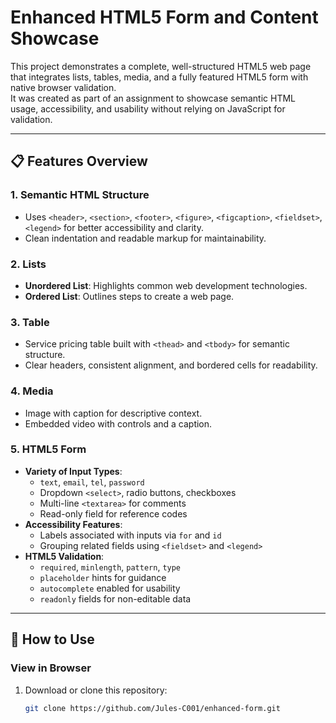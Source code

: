 # Enhanced HTML5 Form and Content Showcase

This project demonstrates a complete, well-structured HTML5 web page that integrates lists, tables, media, and a fully featured HTML5 form with native browser validation.  
It was created as part of an assignment to showcase semantic HTML usage, accessibility, and usability without relying on JavaScript for validation.

---

## 📋 Features Overview

### 1. Semantic HTML Structure
- Uses `<header>`, `<section>`, `<footer>`, `<figure>`, `<figcaption>`, `<fieldset>`, `<legend>` for better accessibility and clarity.
- Clean indentation and readable markup for maintainability.

### 2. Lists
- **Unordered List**: Highlights common web development technologies.
- **Ordered List**: Outlines steps to create a web page.

### 3. Table
- Service pricing table built with `<thead>` and `<tbody>` for semantic structure.
- Clear headers, consistent alignment, and bordered cells for readability.

### 4. Media
- Image with caption for descriptive context.
- Embedded video with controls and a caption.

### 5. HTML5 Form
- **Variety of Input Types**:
  - `text`, `email`, `tel`, `password`
  - Dropdown `<select>`, radio buttons, checkboxes
  - Multi-line `<textarea>` for comments
  - Read-only field for reference codes
- **Accessibility Features**:
  - Labels associated with inputs via `for` and `id`
  - Grouping related fields using `<fieldset>` and `<legend>`
- **HTML5 Validation**:
  - `required`, `minlength`, `pattern`, `type`
  - `placeholder` hints for guidance
  - `autocomplete` enabled for usability
  - `readonly` fields for non-editable data

---

## 🚀 How to Use

### View in Browser
1. Download or clone this repository:
   ```bash
   git clone https://github.com/Jules-C001/enhanced-form.git
